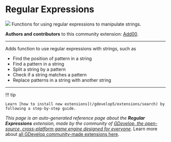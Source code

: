 # Regular Expressions

<img src="https://resources.gdevelop-app.com/assets/Icons/regex.svg" class="extension-icon"></img>
Functions for using regular expressions to manipulate strings.

**Authors and contributors** to this community extension: [Add00](https://gd.games/Add00).

---

Adds function to use regular expressions with strings, such as  
- Find the position of pattern in a string 
- Find a pattern in a string
- Split a string by a pattern
- Check if a string matches a pattern
- Replace patterns in a string with another string

---

!!! tip

    Learn [how to install new extensions](/gdevelop5/extensions/search) by following a step-by-step guide.

*This page is an auto-generated reference page about the **Regular Expressions** extension, made by the community of [GDevelop, the open-source, cross-platform game engine designed for everyone](https://gdevelop.io/).* Learn more about [all GDevelop community-made extensions here](/gdevelop5/extensions).